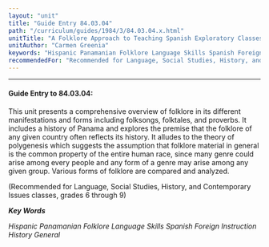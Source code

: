```yaml
---
layout: "unit"
title: "Guide Entry 84.03.04"
path: "/curriculum/guides/1984/3/84.03.04.x.html"
unitTitle: "A Folklore Approach to Teaching Spanish Exploratory Classes"
unitAuthor: "Carmen Greenia"
keywords: "Hispanic Panamanian Folklore Language Skills Spanish Foreign Instruction History General"
recommendedFor: "Recommended for Language, Social Studies, History, and Contemporary Issues classes, grades 6 through 9"
---
```

<body>
<hr/>
 <h4>
  Guide Entry to 84.03.04:
 </h4>
 This unit presents a comprehensive overview of folklore in its different manifestations and forms including folksongs, folktales, and proverbs.  It includes a history of Panama and explores the premise that the folklore of any given country often reflects its history.  It alludes to the theory of polygenesis which suggests the assumption that folklore material in general is the common property of the entire human race, since many genre could arise among every people and any form of a genre may arise among any given group.  Various forms of folklore are compared and analyzed.
 <p>
  (Recommended for Language, Social Studies, History, and Contemporary Issues classes, grades 6 through 9)
 </p>
<p>
  <b>
   <i>
    Key Words
   </i>
  </b>
  <br/>
 </p>
 <p>
  <i>
   Hispanic Panamanian Folklore Language Skills Spanish Foreign Instruction History General
  </i>
 </p>

</body>